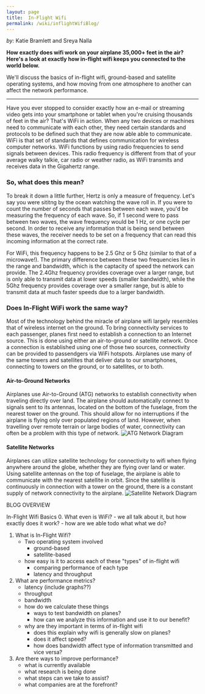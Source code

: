 ```yaml
---
layout: page
title:  In-Flight Wifi
permalink: /wiki/inflightWifiBlog/
---
```


*by:* Katie Bramlett and Sreya Nalla<br/>

**How exactly does wifi work on your airplane 35,000+ feet in the air? Here's a look at exactly how in-flight wifi keeps you connected to the world below.**

We'll discuss the basics of in-flight wifi, ground-based and satellite operating systems, and how moving from one atmosphere to another can affect the network performance.

---

Have you ever stopped to consider exactly how an e-mail or streaming video gets into your smartphone or tablet when you're cruising thousands of feet in the air? That's WiFi in action. When any two devices or machines need to communicate with each other, they need certain standards and protocols to be defined such that they are now able able to communicate. WiFi is that set of standards that defines communication for wireless computer networks. WiFi functions by using radio frequencies to send signals between devices. This radio frequency is different from that of your average walky talkie, car radio or weather radio, as WiFi transmits and receives data in the Gigahertz range.

### So, what does this mean?
To break it down a little further, Hertz is only a measure of frequency. Let's say you were sititng by the ocean watching the wave roll in. If you were to count the number of seconds that passes between each wave, you'd be measuring the frequency of each wave. So, if 1 second were to pass between two waves, the wave frequency would be 1 Hz, or one cycle per second. In order to receive any information that is being send between these waves, the receiver needs to be set on a frequency that can read this incoming information at the correct rate. 

For WiFi, this frequency happens to be 2.5 Ghz or 5 Ghz (similar to that of a microwave!). The primary difference between these two frequencies lies in the range and bandwidth, which is the captacity of speed the network can provide. The 2.4Ghz frequency provides coverage over a larger range, but is only able to transmit data at lower speeds (smaller bandwidth), while the 5Ghz frequency provides coverage over a smaller range, but is able to transmit data at much faster speeds due to a larger bandwidth. 

### Does In-Flight WiFi work the same way?
Most of the technology behind the miracle of airplane wifi largely resembles that of wireless internet on the ground. To bring connectivity services to each passenger, planes first need to establish a connection to an Internet source. This is done using either an air-to-ground or satellite network. Once a connection is established using one of those two sources, connectivity can be provided to passendgers via WiFi hotspots. Airplanes use many of the same towers and satellites that deliver data to our smartphones, connecting to towers on the ground, or to satellites, or to both.

#### Air-to-Ground Networks
Airplanes use Air-to-Ground (ATG) networks to establish connectivity when traveling directly over land. The airplane should automatically connect to signals sent to its antennas, located on the bottom of the fuselage, from the nearest tower on the ground. This should allow for no interruptions if the airplane is flying only over populated regions of land. However, when travelling over remote terrain or large bodies of water, connectivity can often be a problem with this type of network.
![ATG Network Diagram](https://github.com/katiebramlett/gwAdvNet20.github.io/blob/master/wiki/inflightWifiBlog/ATGNetworkDiagram.png)

#### Satellite Networks
Airplanes can utilize satellite technology for connectivity to wifi when flying anywhere around the globe, whether they are flying over land or water. Using satellite antennas on the top of fuselage, the airplane is able to communicate with the nearest satellite in orbit. Since the satellite is continuously in connection with a tower on the ground, there is a constant supply of network connectivity to the airplane.
![Satellite Network Diagram](https://github.com/katiebramlett/gwAdvNet20.github.io/blob/master/wiki/inflightWifiBlog/SatelliteNetworkDiagram.png)


BLOG OVERVIEW

In-Flight Wifi Basics
0. What even is WiFi?
    - we all talk about it, but how exactly does it work?
    - how are we able todo what what we do?

1. What is In-Flight Wifi?
    - Two operating system involved
        - ground-based 
        - satellite-based
    - how easy is it to access each of these "types" of in-flight wifi
        - comparing performance of each type
        - latency and throughput
2. What are performance metrics? 
    - latency (include graphs??)
    - throughput
    - bandwidth
    - how do we calculate these things
        - ways to test bandwidth on planes?
        - how can we analyze this information and use it to our benefit?
    - why are they important in terms of in-flight wifi
        - does this explain why wifi is generally slow on planes?
        - does it affect speed?
        - how does bandwidth affect type of information transmitted and vice versa?
3. Are there ways to improve performance?
    - what is currently available
    - what research is being done
    - what steps can we take to assist?
    - what companies are at the forefront?




